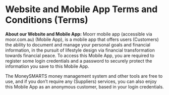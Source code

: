 # Website and Mobile App Terms and Conditions (Terms)

**About our Website and Mobile App:**
Moorr mobile app (accessible via moor.com.au) (Mobile App), is a mobile app that offers users (Customers) the ability to document and manage your personal goals and financial information, in the pursuit of lifestyle design via financial transformation towards financial peace. To access this Mobile App, you are required to register some login credentials and a password to securely protect the information you save to this Mobile App. 

The MoneySMARTS money management system and other tools are free to use, and if you don’t require any (Suppliers) services, you can also enjoy this Mobile App as an anonymous customer, based in your login credentials.



